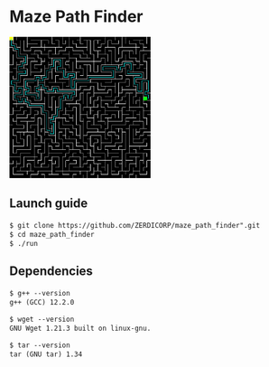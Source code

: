 # Maze Path Finder

<kbd><img src="https://github.com/ZERDICORP/maze_path_finder/blob/master/screenshots/s1.png?row=true" alt="screenshot" width="250" height="250"></kbd>

## Launch guide

```console
$ git clone https://github.com/ZERDICORP/maze_path_finder".git
$ cd maze_path_finder
$ ./run
```

## Dependencies
```
$ g++ --version
g++ (GCC) 12.2.0
```
```
$ wget --version 
GNU Wget 1.21.3 built on linux-gnu.
```
```
$ tar --version
tar (GNU tar) 1.34
```

